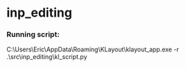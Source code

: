 # inp_editing

### Running script:

C:\Users\Eric\AppData\Roaming\KLayout\klayout_app.exe   -r .\src\inp_editing\kl_script.py